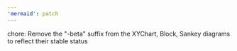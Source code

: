 ```yaml
---
'mermaid': patch
---
```


chore: Remove the "-beta" suffix from the XYChart, Block, Sankey diagrams to reflect their stable status
